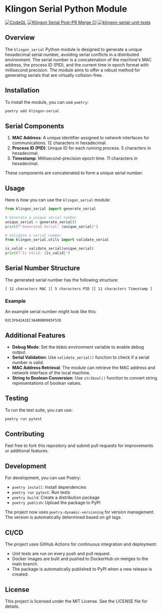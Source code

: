 # Klingon Serial Python Module

[![CodeQL](https://github.com/djh00t/module_klingon_serial/actions/workflows/github-code-scanning/codeql/badge.svg)](https://github.com/djh00t/module_klingon_serial/actions/workflows/github-code-scanning/codeql) [![Klingon Serial Post-PR Merge CI](https://github.com/djh00t/module_klingon_serial/actions/workflows/post-pr-merge.yaml/badge.svg)](https://github.com/djh00t/module_klingon_serial/actions/workflows/post-pr-merge.yaml) [![klingon-serial-unit-tests](https://github.com/djh00t/module_klingon_serial/actions/workflows/klingon-serial-unit-tests.yaml/badge.svg)](https://github.com/djh00t/module_klingon_serial/actions/workflows/klingon-serial-unit-tests.yaml)

## Overview

The `klingon_serial` Python module is designed to generate a unique hexadecimal
serial number, avoiding serial conflicts in a distributed environment. The
serial number is a concatenation of the machine's MAC address, the process ID
(PID), and the current time in epoch format with millisecond precision. The
module aims to offer a robust method for generating serials that are virtually
collision-free.

## Installation

To install the module, you can use `poetry`:

```bash
poetry add klingon-serial
```

## Serial Components

1. **MAC Address**: A unique identifier assigned to network interfaces for
   communications. 12 characters in hexadecimal.
2. **Process ID (PID)**: Unique ID for each running process. 5 characters in
   hexadecimal.
3. **Timestamp**: Millisecond-precision epoch time. 11 characters in
   hexadecimal.

These components are concatenated to form a unique serial number.

## Usage

Here is how you can use the `klingon_serial` module:

```python
from klingon_serial import generate_serial

# Generate a unique serial number
unique_serial = generate_serial()
print(f"Generated Serial: {unique_serial}")

# Validate a serial number
from klingon_serial.utils import validate_serial

is_valid = validate_serial(unique_serial)
print(f"Is Valid: {is_valid}")
```

## Serial Number Structure

The generated serial number has the following structure:

```
[ 12 characters MAC ][ 5 characters PID ][ 11 characters Timestamp ]
```

### Example

An example serial number might look like this:

```
02C3F642A1EC3A4B9B0985F53E
```

## Additional Features

- **Debug Mode**: Set the `DEBUG` environment variable to enable debug output.
- **Serial Validation**: Use `validate_serial()` function to check if a serial
  number is valid.
- **MAC Address Retrieval**: The module can retrieve the MAC address and
  network interface of the local machine.
- **String to Boolean Conversion**: Use `str2bool()` function to convert string
  representations of boolean values.

## Testing

To run the test suite, you can use:

```bash
poetry run pytest
```

## Contributing

Feel free to fork this repository and submit pull requests for improvements or
additional features.

## Development

For development, you can use Poetry:

- `poetry install`: Install dependencies
- `poetry run pytest`: Run tests
- `poetry build`: Create a distribution package
- `poetry publish`: Upload the package to PyPI

The project now uses `poetry-dynamic-versioning` for version management. The
version is automatically determined based on git tags.

## CI/CD

The project uses GitHub Actions for continuous integration and deployment:

- Unit tests are run on every push and pull request.
- Docker images are built and pushed to DockerHub on merges to the main branch.
- The package is automatically published to PyPI when a new release is created.

## License

This project is licensed under the MIT License. See the LICENSE file for
details.
